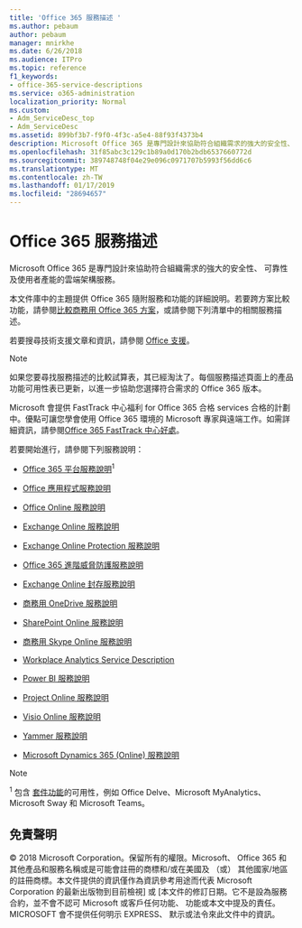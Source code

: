```yaml
---
title: 'Office 365 服務描述 '
ms.author: pebaum
author: pebaum
manager: mnirkhe
ms.date: 6/26/2018
ms.audience: ITPro
ms.topic: reference
f1_keywords:
- office-365-service-descriptions
ms.service: o365-administration
localization_priority: Normal
ms.custom:
- Adm_ServiceDesc_top
- Adm_ServiceDesc
ms.assetid: 899bf3b7-f9f0-4f3c-a5e4-88f93f4373b4
description: Microsoft Office 365 是專門設計來協助符合組織需求的強大的安全性、 可靠性及使用者產能的雲端架構服務。
ms.openlocfilehash: 31f85abc3c129c1b89a0d170b2bdb6537660772d
ms.sourcegitcommit: 389748748f04e29e096c0971707b5993f56dd6c6
ms.translationtype: MT
ms.contentlocale: zh-TW
ms.lasthandoff: 01/17/2019
ms.locfileid: "28694657"
---
```

# <a name="office-365-service-descriptions"></a>Office 365 服務描述 

Microsoft Office 365 是專門設計來協助符合組織需求的強大的安全性、 可靠性及使用者產能的雲端架構服務。 
  
本文件庫中的主題提供 Office 365 隨附服務和功能的詳細說明。若要跨方案比較功能，請參閱[比較商務用 Office 365 方案](http://go.microsoft.com/fwlink/?LinkID=799177&amp;clcid=0x409)，或請參閱下列清單中的相關服務描述。 
  
若要搜尋技術支援文章和資訊，請參閱 [Office 支援](https://support.office.com/)。
  
> [!NOTE]
> 如果您要尋找服務描述的比較試算表，其已經淘汰了。每個服務描述頁面上的產品功能可用性表已更新，以進一步協助您選擇符合需求的 Office 365 版本。 
  
Microsoft 會提供 FastTrack 中心福利 for Office 365 合格 services 合格的計劃中。優點可讓您學會使用 Office 365 環境的 Microsoft 專家與遠端工作。如需詳細資訊，請參閱[Office 365 FastTrack 中心好處](https://docs.microsoft.com/fasttrack/O365-fasttrack-benefit-for-office-365)。
  
若要開始進行，請參閱下列服務說明：
  
- [Office 365 平台服務說明](office-365-platform-service-description/office-365-platform-service-description.md)<sup>1</sup>
    
- [Office 應用程式服務說明](office-applications-service-description/office-applications-service-description.md)
    
- [Office Online 服務說明](office-online-service-description/office-online-service-description.md)
    
- [Exchange Online 服務說明](exchange-online-service-description/exchange-online-service-description.md)
    
- [Exchange Online Protection 服務說明](exchange-online-protection-service-description/exchange-online-protection-service-description.md)
    
- [Office 365 進階威脅防護服務說明](office-365-advanced-threat-protection-service-description.md)
    
- [Exchange Online 封存服務說明](exchange-online-archiving-service-description/exchange-online-archiving-service-description.md)
    
- [商務用 OneDrive 服務說明](onedrive-for-business-service-description.md)
    
- [SharePoint Online 服務說明](sharepoint-online-service-description/sharepoint-online-service-description.md)
    
- [商務用 Skype Online 服務說明](skype-for-business-online-service-description/skype-for-business-online-service-description.md)
    
- [Workplace Analytics Service Description](workplace-analytics-service-description.md)
    
- [Power BI 服務說明](power-bi-service-description.md)
    
- [Project Online 服務說明](project-online-service-description/project-online-service-description.md)
    
- [Visio Online 服務說明](visio-online-service-description/visio-online-service-description.md)
    
- [Yammer 服務說明](yammer-service-description/yammer-service-description.md)
    
- [Microsoft Dynamics 365 (Online) 服務說明](microsoft-dynamics-365-online-service-description.md)
    
> [!NOTE]
> <sup>1</sup> 包含 [套件功能](https://technet.microsoft.com/EN-US/library/office-365-suite-features.aspx)的可用性，例如 Office Delve、Microsoft MyAnalytics、Microsoft Sway 和 Microsoft Teams。 
  
## <a name="disclaimer"></a>免責聲明

© 2018 Microsoft Corporation。保留所有的權限。Microsoft、 Office 365 和其他產品和服務名稱或是可能會註冊的商標和/或在美國及 （或） 其他國家/地區的註冊商標。本文件提供的資訊僅作為資訊參考用途而代表 Microsoft Corporation 的最新出版物到目前檢視] 或 [本文件的修訂日期。它不是設為服務合約，並不會不認可 Microsoft 或客戶任何功能、 功能或本文中提及的責任。MICROSOFT 會不提供任何明示 EXPRESS、 默示或法令來此文件中的資訊。 
  
